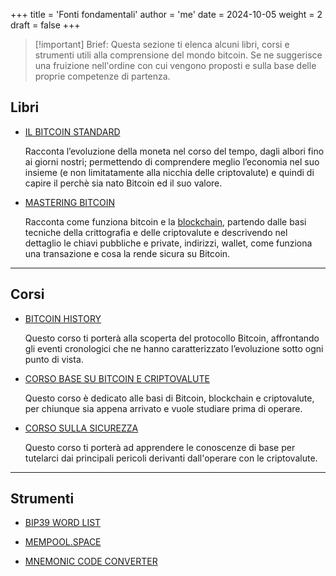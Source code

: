+++
title = 'Fonti fondamentali'
author = 'me'
date = 2024-10-05
weight = 2
draft = false
+++

> [!important] Brief:
> Questa sezione ti elenca alcuni libri, corsi e strumenti utili alla comprensione del mondo bitcoin. Se ne suggerisce una fruizione nell'ordine con cui vengono proposti e sulla base delle proprie competenze di partenza.

## Libri

- [IL BITCOIN STANDARD](https://shop.usemlab.com/home/85-the-bitcoin-standard-edizione-italiana.html)

	Racconta l’evoluzione della moneta nel corso del tempo, dagli albori fino ai giorni nostri; permettendo di comprendere meglio l’economia nel suo insieme (e non limitatamente alla nicchia delle criptovalute) e quindi di capire il perchè sia nato Bitcoin ed il suo valore.


- [MASTERING BITCOIN](https://github.com/bitcoinbook/bitcoinbook)

	Racconta come funziona bitcoin e la [blockchain](https://thecryptogateway.it/blockchain/), partendo dalle basi tecniche della crittografia e delle criptovalute e descrivendo nel dettaglio le chiavi pubbliche e private, indirizzi, wallet, come funziona una transazione e cosa la rende sicura su Bitcoin.
	

---

## Corsi

- [BITCOIN HISTORY](https://learn.thecryptogateway.it/corsi/bitcoin-history/)

	Questo corso ti porterà alla scoperta del protocollo Bitcoin, affrontando gli eventi cronologici che ne hanno caratterizzato l’evoluzione sotto ogni punto di vista.
	
- [CORSO BASE SU BITCOIN E CRIPTOVALUTE](https://learn.thecryptogateway.it/corsi/corso-base-su-bitcoin-e-criptovalute/)

	Questo corso è dedicato alle basi di Bitcoin, blockchain e criptovalute, per chiunque sia appena arrivato e vuole studiare prima di operare.
	
- [CORSO SULLA SICUREZZA](https://learn.thecryptogateway.it/corsi/corso-sulla-sicurezza/)

	Questo corso ti porterà ad apprendere le conoscenze di base per tutelarci dai principali pericoli derivanti dall'operare con le criptovalute.


---

## Strumenti

- [BIP39 WORD LIST](https://github.com/bitcoin/bips/blob/master/bip-0039/english.txt)

- [MEMPOOL.SPACE](https://mempool.space/it/)

- [MNEMONIC CODE CONVERTER](https://github.com/iancoleman/bip39)
